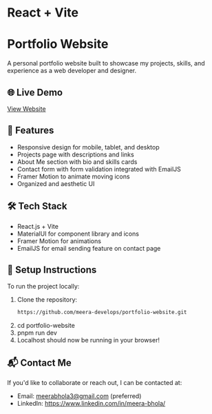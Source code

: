 # React + Vite

# Portfolio Website
A personal portfolio website built to showcase my projects, skills, and experience as a web developer and designer.

## 🌐 Live Demo
[View Website](https://meera-bhola-portfolio.vercel.app/)

## 📌 Features

- Responsive design for mobile, tablet, and desktop
- Projects page with descriptions and links
- About Me section with bio and skills cards
- Contact form with form validation integrated with EmailJS
- Framer Motion to animate moving icons 
- Organized and aesthetic UI

## 🛠️ Tech Stack

- React.js + Vite
- MaterialUI for component library and icons
- Framer Motion for animations
- EmailJS for email sending feature on contact page 

## 🚀 Setup Instructions

To run the project locally:

1. Clone the repository:
    ```bash
   https://github.com/meera-develops/portfolio-website.git
2. cd portfolio-website
3. pnpm run dev
4. Localhost should now be running in your browser!

## 📬 Contact Me
If you'd like to collaborate or reach out, I can be contacted at:
- Email: meerabhola3@gmail.com (preferred)
- LinkedIn: https://www.linkedin.com/in/meera-bhola/
